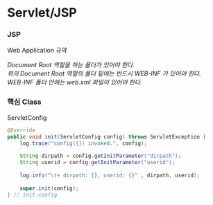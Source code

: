 # Servlet/JSP

### JSP

Web Application 규약

*Document Root 역할을 하는 폴더가 있어야 한다.  
위의 Document Root 역할의 폴더 밑에는 반드시 WEB-INF 가 있어야 한다.  
WEB-INF 폴더 안에는 web.xml 파일이 있어야 한다.*


### 핵심 Class

ServletConfig

```java
@Override
public void init(ServletConfig config) throws ServletException {
	log.trace("config({}) invoked.", config);
	
	String dirpath = config.getInitParameter("dirpath");
	String userid = config.getInitParameter("userid");
	
	log.info("\t+ dirpath: {}, userid: {}" , dirpath, userid);
	
	super.init(config);
} // init-config
```
